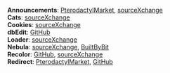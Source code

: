 **Announcements**: [PterodactylMarket](https://pterodactylmarket.com/resource/679), [sourceXchange](https://www.sourcexchange.net/products/announcements)\
**Cats**: [sourceXchange](https://www.sourcexchange.net/products/cats)\
**Cookies**: [sourceXchange](https://www.sourcexchange.net/products/cookies)\
**dbEdit**: [GitHub](https://github.com/prplwtf/blueprint-dbedit)\
**Loader**: [sourceXchange](https://www.sourcexchange.net/products/loader)\
**Nebula**: [sourceXchange](https://www.sourcexchange.net/products/nebula), [BuiltByBit](https://builtbybit.com/resources/nebula-for-blueprint.32442/)\
**Recolor**: [GitHub](https://github.com/sp11rum/recolor), [sourceXchange](https://www.sourcexchange.net/products/recolor)\
**Redirect**: [PterodactylMarket](https://pterodactylmarket.com/resource/664), [GitHub](https://github.com/prplwtf/blueprint-redirect)